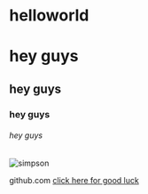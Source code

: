 # helloworld
# hey guys
## hey guys
### hey guys
###### hey guys

![simpson](https://cdn.cnn.com/cnnnext/dam/assets/141216183300-simpsons-25-anniversary-image-4-horizontal-large-gallery.jpg)
![]()

github.com
[click here for good luck](github.com)
